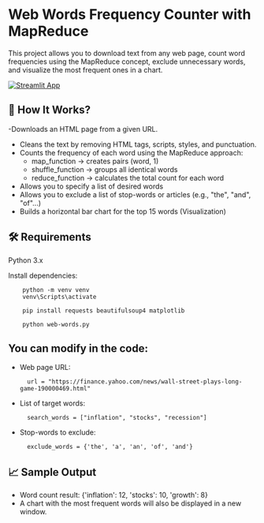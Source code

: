# Web Words Frequency Counter with MapReduce
This project allows you to download text from any web page, count word frequencies using the MapReduce concept, exclude unnecessary words, and visualize the most frequent ones in a chart.

[![Streamlit App](https://img.shields.io/badge/Live%20App-Open%20Now-brightgreen?style=for-the-badge)](https://webwords.streamlit.app//)

## 🧠 How It Works?
 -Downloads an HTML page from a given URL.
- Cleans the text by removing HTML tags, scripts, styles, and punctuation.
- Counts the frequency of each word using the MapReduce approach:
  - map_function → creates pairs (word, 1)
  - shuffle_function → groups all identical words
  - reduce_function → calculates the total count for each word
- Allows you to specify a list of desired words
- Allows you to exclude a list of stop-words or articles (e.g., "the", "and", "of"...)
- Builds a horizontal bar chart for the top 15 words (Visualization)

## 🛠️ Requirements
Python 3.x

Install dependencies:

        python -m venv venv
        venv\Scripts\activate       

        pip install requests beautifulsoup4 matplotlib

        python web-words.py

## You can modify in the code:
- Web page URL:

        url = "https://finance.yahoo.com/news/wall-street-plays-long-game-190000469.html"

- List of target words:

        search_words = ["inflation", "stocks", "recession"]

- Stop-words to exclude:

        exclude_words = {'the', 'a', 'an', 'of', 'and'}

## 📈 Sample Output
- Word count result: {'inflation': 12, 'stocks': 10, 'growth': 8}
- A chart with the most frequent words will also be displayed in a new window.

